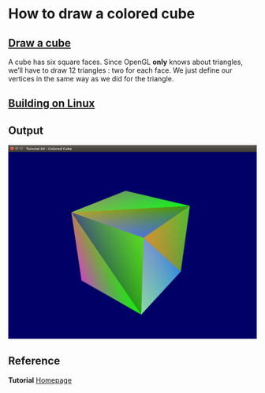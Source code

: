 # How to draw a colored cube

## [Draw a cube](http://www.opengl-tutorial.org/beginners-tutorials/tutorial-4-a-colored-cube/#draw-a-cube)

A cube has six square faces. Since OpenGL **only** knows about triangles, we’ll have to draw 12 triangles : two for each face. We just define our vertices in the same way as we did for the triangle.

## [Building on Linux](https://github.com/HugoNip/OpenGLLearning#building-on-linux)

## Output

![coloredcube.png](https://github.com/HugoNip/OpenGLLearning/blob/master/figures/coloredcube.png)

## Reference
**Tutorial** [Homepage](http://www.opengl-tutorial.org/beginners-tutorials/tutorial-4-a-colored-cube/)    
